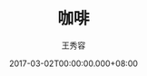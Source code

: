---
issue: 213
title: 咖啡
author: 王秀容
date: 2017-03-02T00:00:00.000+08:00
topic: 懷想
difficulty: 1
wikidata: Q98095597
wikidata_link: https://www.wikidata.org/wiki/Q98095597
---